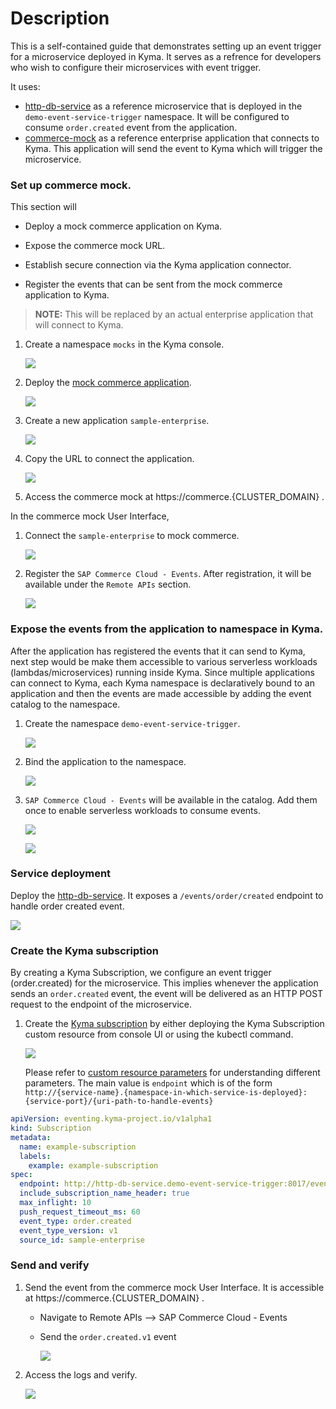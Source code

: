 # Description

This is a self-contained guide that demonstrates setting up an event trigger for a microservice deployed in Kyma. It serves as a refrence for developers who wish to configure their microservices with event trigger.

It uses:

* [http-db-service](https://github.com/kyma-project/examples/tree/master/http-db-service) as a reference microservice that is deployed in the `demo-event-service-trigger` namespace. It will be configured to consume `order.created` event from the application.
* [commerce-mock](https://github.com/SAP/xf-application-mocks/tree/master/commerce-mock) as a reference enterprise application that connects to Kyma. This application will send the event to Kyma which will trigger the microservice.

### Set up commerce mock.

This section will

* Deploy a mock commerce application on Kyma.

* Expose the commerce mock URL.

* Establish secure connection via the Kyma application connector.

* Register the events that can be sent from the mock commerce application to Kyma.

> **NOTE:** This will be replaced by an actual enterprise application that will connect to Kyma.

1. Create a namespace `mocks` in the Kyma console.

    ![](./assets/create-ns.png)

1. Deploy the [mock commerce application](https://raw.githubusercontent.com/SAP/xf-application-mocks/master/commerce-mock/deployment/xf.yaml).

    ![](./assets/deplo-commerc-mock.png)

1. Create a new application `sample-enterprise`.

    ![](./assets/create-application.png)

1. Copy the URL to connect the application.

    ![](./assets/connect-application.png)

1. Access the commerce mock at https://commerce.{CLUSTER_DOMAIN} .

In the commerce mock User Interface,

1. Connect the `sample-enterprise` to mock commerce.

    ![](./assets/connect-mock-app.png)
    
1. Register the `SAP Commerce Cloud - Events`. After registration, it will be available under the `Remote APIs` section.

    ![](./assets/register-events.png)

### Expose the events from the application to namespace in Kyma.

After the application has registered the events that it can send to Kyma, next step would be make them accessible to various serverless workloads (lambdas/microservices) running inside Kyma. Since multiple applications can connect to Kyma, each Kyma namespace is declaratively bound to an application and then the events are made accessible by adding the event catalog to the namespace.

1. Create the namespace `demo-event-service-trigger`.

    ![](./assets/create-ns-demo.png)

1. Bind the application to the namespace.

    ![](./assets/bind-app-ns.png)

1. `SAP Commerce Cloud - Events` will be available in the catalog. Add them once to enable serverless workloads to consume events.

    ![](./assets/events-in-service-catalog.png)
    
    ![](./assets/add-once.png)

### Service deployment

Deploy the [http-db-service](https://raw.githubusercontent.com/kyma-project/examples/master/http-db-service/deployment/deployment.yaml). It exposes a `/events/order/created` endpoint to handle order created event.

   ![](./assets/deploy-http-db-service.png)
    
### Create the Kyma subscription

By creating a Kyma Subscription, we configure an event trigger (order.created) for the microservice. This implies whenever the application sends an `order.created` event, the event will be delivered as an HTTP POST request to the endpoint of the microservice.

1. Create the [Kyma subscription](./assets/event-trigger-subscription.yaml) by either deploying the Kyma Subscription custom resource from console UI or using the kubectl command.

    ![](./assets/deploy-subscription.png)
	
	Please refer to [custom resource parameters](https://github.com/kyma-project/kyma/blob/master/docs/event-bus/06-01-subscription.md#custom-resource-parameters) for understanding different parameters. 
	The main value is `endpoint` which is of the form `http://{service-name}.{namespace-in-which-service-is-deployed}:{service-port}/{uri-path-to-handle-events}`

```yaml
apiVersion: eventing.kyma-project.io/v1alpha1
kind: Subscription
metadata:
  name: example-subscription
  labels:
    example: example-subscription
spec:
  endpoint: http://http-db-service.demo-event-service-trigger:8017/events/order/created
  include_subscription_name_header: true
  max_inflight: 10
  push_request_timeout_ms: 60
  event_type: order.created
  event_type_version: v1
  source_id: sample-enterprise
```

### Send and verify

1. Send the event from the commerce mock User Interface. It is accessible at https://commerce.{CLUSTER_DOMAIN} .

    * Navigate to Remote APIs --> SAP Commerce Cloud - Events 
    * Send the `order.created.v1` event
    
        ![](./assets/send-event.png) 

2. Access the logs and verify.

    ![](./assets/verify-logs.png)
